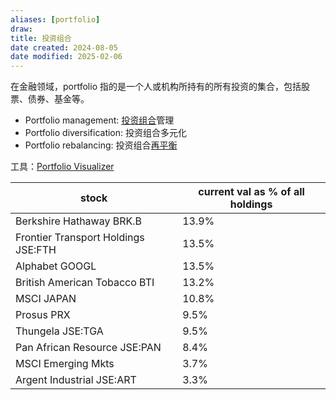 ```yaml
---
aliases: [portfolio]
draw: 
title: 投资组合
date created: 2024-08-05
date modified: 2025-02-06
---
```


在金融领域，portfolio 指的是一个人或机构所持有的所有投资的集合，包括股票、债券、基金等。

- Portfolio management: [投资组合](投资组合.md)管理
- Portfolio diversification: 投资组合多元化
- Portfolio rebalancing: 投资组合[再平衡](再平衡)

工具：[Portfolio Visualizer](Portfolio%20Visualizer.md)

| stock                               | current val as % of all holdings |
| ----------------------------------- | -------------------------------- |
| Berkshire Hathaway BRK.B            | 13.9%                            |
| Frontier Transport Holdings JSE:FTH | 13.5%                            |
| Alphabet GOOGL                      | 13.5%                            |
| British American Tobacco BTI        | 13.2%                            |
| MSCI JAPAN                          | 10.8%                            |
| Prosus PRX                          | 9.5%                             |
| Thungela JSE:TGA                    | 9.5%                             |
| Pan African Resource JSE:PAN        | 8.4%                             |
| MSCI Emerging Mkts                  | 3.7%                             |
| Argent Industrial JSE:ART           | 3.3%                             |
